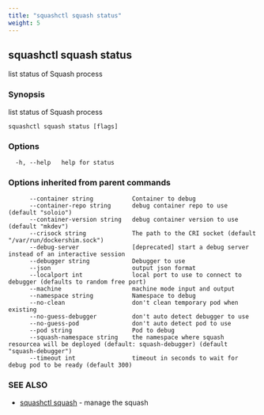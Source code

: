 ```yaml
---
title: "squashctl squash status"
weight: 5
---
```

## squashctl squash status

list status of Squash process

### Synopsis

list status of Squash process

```
squashctl squash status [flags]
```

### Options

```
  -h, --help   help for status
```

### Options inherited from parent commands

```
      --container string           Container to debug
      --container-repo string      debug container repo to use (default "soloio")
      --container-version string   debug container version to use (default "mkdev")
      --crisock string             The path to the CRI socket (default "/var/run/dockershim.sock")
      --debug-server               [deprecated] start a debug server instead of an interactive session
      --debugger string            Debugger to use
      --json                       output json format
      --localport int              local port to use to connect to debugger (defaults to random free port)
      --machine                    machine mode input and output
      --namespace string           Namespace to debug
      --no-clean                   don't clean temporary pod when existing
      --no-guess-debugger          don't auto detect debugger to use
      --no-guess-pod               don't auto detect pod to use
      --pod string                 Pod to debug
      --squash-namespace string    the namespace where squash resourcea will be deployed (default: squash-debugger) (default "squash-debugger")
      --timeout int                timeout in seconds to wait for debug pod to be ready (default 300)
```

### SEE ALSO

* [squashctl squash](../squashctl_squash)	 - manage the squash

